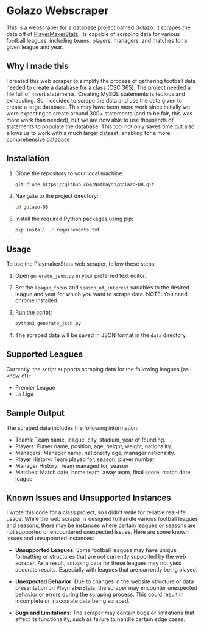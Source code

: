 # Golazo Webscraper

This is a webscraper for a database project named Golazo. It scrapes the data off of [PlayerMakerStats](https:www.playermakerstats.com). Its capable of scraping data for various football leagues, including teams, players, managers, and matches for a given league and year.

## Why I made this

I created this web scraper to simplify the process of gathering football data needed to create a database for a class (CSC 365). The project needed a file full of insert statements. Creating MySQL statements is tedious and exhausting. So, I decided to scrape the data and use the data given to create a large database. This may have been more work since initially we were expecting to create around 300+ statements (and to be fair, this was more work than needed), but we are now able to use thousands of statements to populate the database. This tool not only saves time but also allows us to work with a much larger dataset, enabling for a more comprehensive database
## Installation

1. Clone the repository to your local machine:

    ```bash
    git clone https://github.com/Nathaynn/golazo-DB.git
    ```

2. Navigate to the project directory:

    ```bash
    cd golazo-DB
    ```

3. Install the required Python packages using pip:

    ```bash
    pip install -r requirements.txt

    ```
## Usage

To use the PlaymakerStats web scraper, follow these steps:

1. Open `generate_json.py` in your preferred text editor.

2. Set the `league_focus` and `season_of_interest` variables to the desired league and year for which you want to scrape data. NOTE: You need chrome installed.

3. Run the script:

    ```bash
    python3 generate_json.py
    ```

4. The scraped data will be saved in JSON format in the `data` directory.

## Supported Leagues

Currently, the script supports scraping data for the following leagues (as I know of):

- Premier League
- La Liga

## Sample Output

The scraped data includes the following information:

- Teams: Team name, league, city, stadium, year of founding.
- Players: Player name, position, age, height, weight, nationality.
- Managers: Manager name, nationality age, manager nationality.
- Player History: Team played for, season, player number.
- Manager History: Team managed for, season
- Matches: Match date, home team, away team, final score, match date, league

## Known Issues and Unsupported Instances

I wrote this code for a class project, so I didn't write for reliable real-life usage. While the web scraper is designed to handle various football leagues and seasons, there may be instances where certain leagues or seasons are not supported or encountered unexpected issues. Here are some known issues and unsupported instances:

- **Unsupported Leagues**: Some football leagues may have unique formatting or structures that are not currently supported by the web scraper. As a result, scraping data for these leagues may not yield accurate results. Especially with leagues that are currently being played.

- **Unexpected Behavior**: Due to changes in the website structure or data presentation on PlaymakerStats, the scraper may encounter unexpected behavior or errors during the scraping process. This could result in incomplete or inaccurate data being scraped.

- **Bugs and Limitations**: The scraper may contain bugs or limitations that affect its functionality, such as failure to handle certain edge cases.


